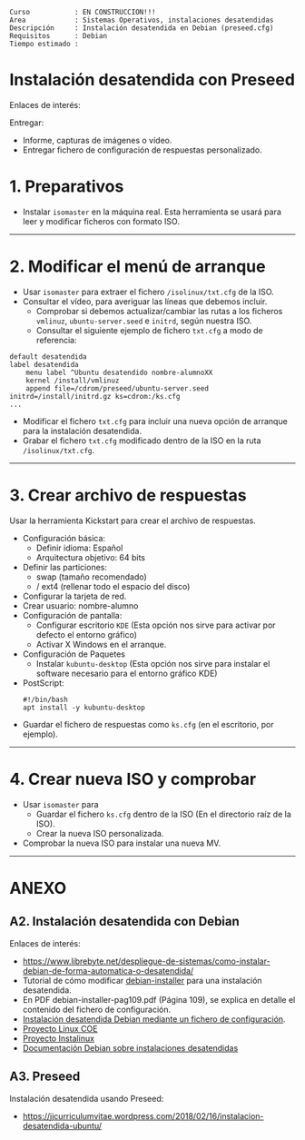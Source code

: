 
```
Curso           : EN CONSTRUCCION!!!
Area            : Sistemas Operativos, instalaciones desatendidas
Descripción     : Instalación desatendida en Debian (preseed.cfg)
Requisitos      : Debian
Tiempo estimado :
```

# Instalación desatendida con Preseed

Enlaces de interés:

Entregar:
* Informe, capturas de imágenes o vídeo.
* Entregar fichero de configuración de respuestas personalizado.

# 1. Preparativos

* Instalar `isomaster` en la máquina real. Esta herramienta se usará para leer y modificar ficheros con formato ISO.

---

# 2. Modificar el menú de arranque

* Usar `isomaster` para extraer el fichero `/isolinux/txt.cfg` de la ISO.
* Consultar el vídeo, para averiguar las líneas que debemos incluir.
    * Comprobar si debemos actualizar/cambiar las rutas a los ficheros `vmlinuz`, `ubuntu-server.seed` e `initrd`, según nuestra ISO.
    * Consultar el siguiente ejemplo de fichero `txt.cfg` a modo de referencia:
```
default desatendida
label desatendida
    menu label ^Ubuntu desatendido nombre-alumnoXX
    kernel /install/vmlinuz
    append file=/cdrom/preseed/ubuntu-server.seed initrd=/install/initrd.gz ks=cdrom:/ks.cfg
...
```
* Modificar el fichero `txt.cfg` para incluir una nueva opción de arranque para la instalación desatendida.
* Grabar el fichero `txt.cfg` modificado dentro de la ISO en la ruta `/isolinux/txt.cfg`.

---
# 3. Crear archivo de respuestas

Usar la herramienta Kickstart para crear el archivo de respuestas.
* Configuración básica:
    * Definir idioma: Español
    * Arquitectura objetivo: 64 bits
* Definir las particiones:
    * swap (tamaño recomendado)
    * /  ext4 (rellenar todo el espacio del disco)
* Configurar la tarjeta de red.
* Crear usuario: nombre-alumno
* Configuración de pantalla:
    * Configurar escritorio `KDE` (Esta opción nos sirve para activar por defecto el entorno gráfico)
    * Activar X Windows en el arranque.
* Configuración de Paquetes
    * Instalar `kubuntu-desktop` (Esta opción nos sirve para instalar el software necesario para el entorno gráfico KDE)
* PostScript:
    ```
    #!/bin/bash
    apt install -y kubuntu-desktop
    ```
* Guardar el fichero de respuestas como `ks.cfg` (en el escritorio, por ejemplo).

---
# 4. Crear nueva ISO y comprobar

* Usar `isomaster` para
    * Guardar el fichero `ks.cfg` dentro de la ISO (En el directorio raíz de la ISO).
    * Crear la nueva ISO personalizada.
* Comprobar la nueva ISO para instalar una nueva MV.

---

# ANEXO


## A2. Instalación desatendida con Debian

Enlaces de interés:
* https://www.librebyte.net/despliegue-de-sistemas/como-instalar-debian-de-forma-automatica-o-desatendida/
* Tutorial de cómo modificar
[debian-installer](http://lihuen.info.unlp.edu.ar/index.php?title=Modificando_debian-installer)
para una instalación desatendida.
* En PDF debian-installer-pag109.pdf (Página 109), se explica en detalle el contenido del fichero de configuración.
* [Instalación desatendida Debian mediante un fichero de configuración](https://www.debian.org/releases/wheezy/ia64/ch04s04.html.es).
* [Proyecto Linux COE](http://linuxcoe.sourceforge.net/)
* [Proyecto Instalinux](http://www.instalinux.com/)
* [Documentación Debian sobre instalaciones desatendidas](http://www.debian.org/releases/stable/mips/ch04s04.html.es)


## A3. Preseed

Instalación desatendida usando Preseed:
* https://jjcurriculumvitae.wordpress.com/2018/02/16/instalacion-desatendida-ubuntu/
